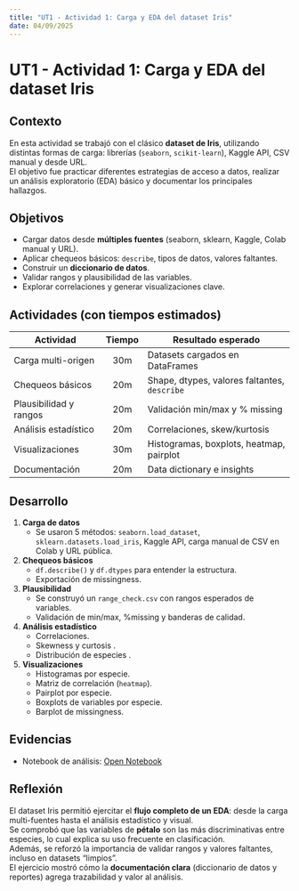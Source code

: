 ```yaml
---
title: "UT1 - Actividad 1: Carga y EDA del dataset Iris"
date: 04/09/2025
---
```


# UT1 - Actividad 1: Carga y EDA del dataset Iris

## Contexto
En esta actividad se trabajó con el clásico **dataset de Iris**, utilizando distintas formas de carga: librerías (`seaborn`, `scikit-learn`), Kaggle API, CSV manual y desde URL.  
El objetivo fue practicar diferentes estrategias de acceso a datos, realizar un análisis exploratorio (EDA) básico y documentar los principales hallazgos.

## Objetivos
- Cargar datos desde **múltiples fuentes** (seaborn, sklearn, Kaggle, Colab manual y URL).  
- Aplicar chequeos básicos: `describe`, tipos de datos, valores faltantes.  
- Construir un **diccionario de datos**.  
- Validar rangos y plausibilidad de las variables.  
- Explorar correlaciones y generar visualizaciones clave.  

## Actividades (con tiempos estimados)
| Actividad                | Tiempo | Resultado esperado                              |
|---------------------------|:------:|------------------------------------------------|
| Carga multi-origen        |  30m   | Datasets cargados en DataFrames                |
| Chequeos básicos          |  20m   | Shape, dtypes, valores faltantes, `describe`   |
| Plausibilidad y rangos    |  20m   | Validación min/max y % missing                 |
| Análisis estadístico      |  20m   | Correlaciones, skew/kurtosis                   |
| Visualizaciones           |  30m   | Histogramas, boxplots, heatmap, pairplot       |
| Documentación             |  20m   | Data dictionary e insights                     |

## Desarrollo
1. **Carga de datos**  
   - Se usaron 5 métodos: `seaborn.load_dataset`, `sklearn.datasets.load_iris`, Kaggle API, carga manual de CSV en Colab y URL pública.  
2. **Chequeos básicos**  
   - `df.describe()` y `df.dtypes` para entender la estructura.  
   - Exportación de missingness.  
3. **Plausibilidad**  
   - Se construyó un `range_check.csv` con rangos esperados de variables.  
   - Validación de min/max, %missing y banderas de calidad.  
4. **Análisis estadístico**  
   - Correlaciones.  
   - Skewness y curtosis .  
   - Distribución de especies .  
5. **Visualizaciones**  
   - Histogramas por especie.  
   - Matriz de correlación (`heatmap`).  
   - Pairplot por especie.  
   - Boxplots de variables por especie.  
   - Barplot de missingness.

## Evidencias
- Notebook de análisis: [Open Notebook](Notebooks/Practica_1.ipynb)

## Reflexión
El dataset Iris permitió ejercitar el **flujo completo de un EDA**: desde la carga multi-fuentes hasta el análisis estadístico y visual.  
Se comprobó que las variables de **pétalo** son las más discriminativas entre especies, lo cual explica su uso frecuente en clasificación.  
Además, se reforzó la importancia de validar rangos y valores faltantes, incluso en datasets “limpios”.  
El ejercicio mostró cómo la **documentación clara** (diccionario de datos y reportes) agrega trazabilidad y valor al análisis.  
